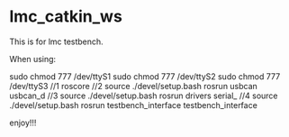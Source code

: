 # lmc_catkin_ws
This is for lmc testbench.

When using:

sudo chmod 777 /dev/ttyS1
sudo chmod 777 /dev/ttyS2
sudo chmod 777 /dev/ttyS3
//1
roscore
//2
source ./devel/setup.bash
rosrun usbcan usbcan_d
//3
source ./devel/setup.bash
rosrun drivers serial_
//4
source ./devel/setup.bash
rosrun testbench_interface testbench_interface

enjoy!!!
